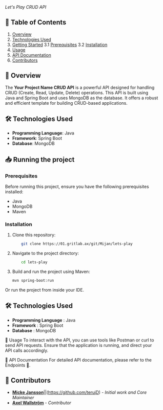 *Let's Play CRUD API*

## 📝 Table of Contents

1. [Overview](#-overview)
2. [Technologies Used](#-technologies-used)
3. [Getting Started](#-getting-started)
   3.1 [Prerequisites](#prerequisites)
   3.2 [Installation](#installation)
4. [Usage](#-usage)
5. [API Documentation](#-api-documentation)
6. [Contributors](#-contributors)

## 📌 Overview

The **Your Project Name CRUD API** is a powerful API designed for handling CRUD (Create, Read, Update, Delete) operations. This API is built using Java and Spring Boot and uses MongoDB as the database. It offers a robust and efficient template for building CRUD-based applications.

## 🛠 Technologies Used

- **Programming Language**: Java
- **Framework**: Spring Boot
- **Database**: MongoDB

## 📥 Running the project


### Prerequisites

Before running this project, ensure you have the following prerequisites installed:

- Java
- MongoDB
- Maven

### Installation

1. Clone this repository:

    ```bash
        git clone https://01.gritlab.ax/git/Mijan/lets-play
    ```

2. Navigate to the project directory:

    ```bash
        cd lets-play
    ```
3. Build and run the project using Maven:

    ```bash
    mvn spring-boot:run
    ```
Or run the project from inside your IDE.

## 🛠 Technologies Used

- **Programming Language** : Java
- **Framework** : Spring Boot
- **Database** : MongoDB


🔧 Usage
To interact with the API, you can use tools like Postman or curl to send API requests. Ensure that the application is running, and direct your API calls accordingly.

📄 API Documentation
For detailed API documentation, please refer to the Endpoints 🔗.


## 👥 Contributors



- [**Micke Jansson**](https://01.gritlab.ax/git/Mijan/lets-play)||(https://github.com/terujD) - _Initial work and Core Maintainer_
- [**Axel Wallström**](https://github.com/Falusvampen) - _Contributor_
